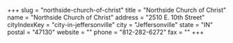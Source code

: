 +++
slug = "northside-church-of-christ"
title = "Northside Church of Christ"
name = "Northside Church of Christ"
address = "2510 E. 10th Street"
cityIndexKey = "city-in-jeffersonville"
city = "Jeffersonville"
state = "IN"
postal = "47130"
website = ""
phone = "812-282-6272"
fax = ""
+++
